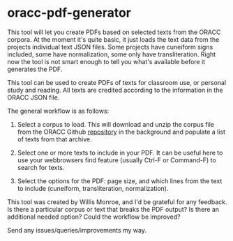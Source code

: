# oracc-pdf-generator
This tool will let you create PDFs based on selected texts from the ORACC corpora.
At the moment it's quite basic, it just loads the text data from the projects individual text JSON files.
Some projects have cuneiform signs included, some have normalization, some only have transliteration.
Right now the tool is not smart enough to tell you what's available before it generates the PDF.

This tool can be used to create PDFs of texts for classroom use, or personal study and reading.
All texts are credited according to the information in the ORACC JSON file.

The general workflow is as follows:

1. Select a corpus to load. This will download and unzip the corpus file from the ORACC Github
[repository](https://github.com/oracc/json) in the background and populate a list of texts from that archive.

2. Select one or more texts to include in your PDF. It can be useful here to use your webbrowsers find feature
(usually Ctrl-F or Command-F) to search for texts.

3. Select the options for the PDF: page size, and which lines from the text to include (cuneiform,
transliteration, normalization).

This tool was created by Willis Monroe, and I'd be grateful for any feedback. Is there a particular corpus
or text that breaks the PDF output? Is there an additional needed option? Could the workflow be improved?

Send any issues/queries/improvements my way.
